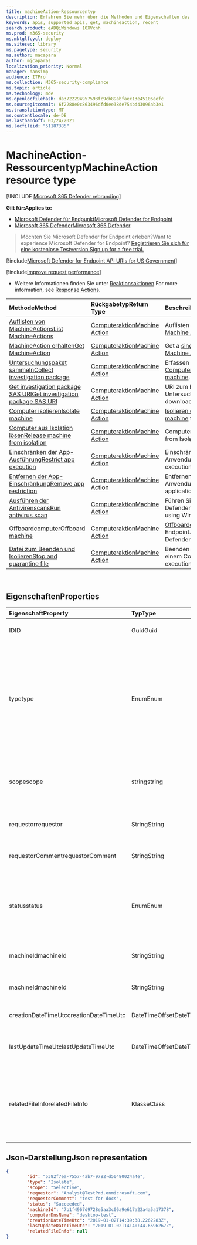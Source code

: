 ```yaml
---
title: machineAction-Ressourcentyp
description: Erfahren Sie mehr über die Methoden und Eigenschaften des MachineAction-Ressourcentyps in Microsoft Defender for Endpoint.
keywords: apis, supported apis, get, machineaction, recent
search.product: eADQiWindows 10XVcnh
ms.prod: m365-security
ms.mktglfcycl: deploy
ms.sitesec: library
ms.pagetype: security
ms.author: macapara
author: mjcaparas
localization_priority: Normal
manager: dansimp
audience: ITPro
ms.collection: M365-security-compliance
ms.topic: article
ms.technology: mde
ms.openlocfilehash: da3722294957593fc9cb89abfaec13e45106eefc
ms.sourcegitcommit: 6f2288e0c863496dfd0ee38de754bd43096ab3e1
ms.translationtype: MT
ms.contentlocale: de-DE
ms.lasthandoff: 03/24/2021
ms.locfileid: "51187385"
---
```

# <a name="machineaction-resource-type"></a><span data-ttu-id="fc90a-104">MachineAction-Ressourcentyp</span><span class="sxs-lookup"><span data-stu-id="fc90a-104">MachineAction resource type</span></span>

[!INCLUDE [Microsoft 365 Defender rebranding](../../includes/microsoft-defender.md)]

<span data-ttu-id="fc90a-105">**Gilt für:**</span><span class="sxs-lookup"><span data-stu-id="fc90a-105">**Applies to:**</span></span>
- [<span data-ttu-id="fc90a-106">Microsoft Defender für Endpunkt</span><span class="sxs-lookup"><span data-stu-id="fc90a-106">Microsoft Defender for Endpoint</span></span>](https://go.microsoft.com/fwlink/p/?linkid=2154037)
- [<span data-ttu-id="fc90a-107">Microsoft 365 Defender</span><span class="sxs-lookup"><span data-stu-id="fc90a-107">Microsoft 365 Defender</span></span>](https://go.microsoft.com/fwlink/?linkid=2118804)

> <span data-ttu-id="fc90a-108">Möchten Sie Microsoft Defender for Endpoint erleben?</span><span class="sxs-lookup"><span data-stu-id="fc90a-108">Want to experience Microsoft Defender for Endpoint?</span></span> [<span data-ttu-id="fc90a-109">Registrieren Sie sich für eine kostenlose Testversion.</span><span class="sxs-lookup"><span data-stu-id="fc90a-109">Sign up for a free trial.</span></span>](https://www.microsoft.com/microsoft-365/windows/microsoft-defender-atp?ocid=docs-wdatp-exposedapis-abovefoldlink) 


[!include[Microsoft Defender for Endpoint API URIs for US Government](../../includes/microsoft-defender-api-usgov.md)]

[!include[Improve request performance](../../includes/improve-request-performance.md)]


- <span data-ttu-id="fc90a-110">Weitere Informationen finden Sie unter [Reaktionsaktionen](respond-machine-alerts.md).</span><span class="sxs-lookup"><span data-stu-id="fc90a-110">For more information, see [Response Actions](respond-machine-alerts.md).</span></span> 

| <span data-ttu-id="fc90a-111">Methode</span><span class="sxs-lookup"><span data-stu-id="fc90a-111">Method</span></span>                                                            | <span data-ttu-id="fc90a-112">Rückgabetyp</span><span class="sxs-lookup"><span data-stu-id="fc90a-112">Return Type</span></span>                        | <span data-ttu-id="fc90a-113">Beschreibung</span><span class="sxs-lookup"><span data-stu-id="fc90a-113">Description</span></span>                                                 |
|:------------------------------------------------------------------|:-----------------------------------|:------------------------------------------------------------|
| [<span data-ttu-id="fc90a-114">Auflisten von MachineActions</span><span class="sxs-lookup"><span data-stu-id="fc90a-114">List MachineActions</span></span>](get-machineactions-collection.md)           | [<span data-ttu-id="fc90a-115">Computeraktion</span><span class="sxs-lookup"><span data-stu-id="fc90a-115">Machine Action</span></span>](machineaction.md) | <span data-ttu-id="fc90a-116">Auflisten von Machine Action-Entitäten. [](machineaction.md)</span><span class="sxs-lookup"><span data-stu-id="fc90a-116">List [Machine Action](machineaction.md) entities.</span></span>           |
| [<span data-ttu-id="fc90a-117">MachineAction erhalten</span><span class="sxs-lookup"><span data-stu-id="fc90a-117">Get MachineAction</span></span>](get-machineaction-object.md)                  | [<span data-ttu-id="fc90a-118">Computeraktion</span><span class="sxs-lookup"><span data-stu-id="fc90a-118">Machine Action</span></span>](machineaction.md) | <span data-ttu-id="fc90a-119">Get a [single Machine Action](machineaction.md) entity.</span><span class="sxs-lookup"><span data-stu-id="fc90a-119">Get a single [Machine Action](machineaction.md) entity.</span></span>     |
| [<span data-ttu-id="fc90a-120">Untersuchungspaket sammeln</span><span class="sxs-lookup"><span data-stu-id="fc90a-120">Collect investigation package</span></span>](collect-investigation-package.md) | [<span data-ttu-id="fc90a-121">Computeraktion</span><span class="sxs-lookup"><span data-stu-id="fc90a-121">Machine Action</span></span>](machineaction.md) | <span data-ttu-id="fc90a-122">Erfassen des Untersuchungspakets von einem [Computer](machine.md).</span><span class="sxs-lookup"><span data-stu-id="fc90a-122">Collect investigation package from a [machine](machine.md).</span></span> |
| [<span data-ttu-id="fc90a-123">Get investigation package SAS URI</span><span class="sxs-lookup"><span data-stu-id="fc90a-123">Get investigation package SAS URI</span></span>](get-package-sas-uri.md)       | [<span data-ttu-id="fc90a-124">Computeraktion</span><span class="sxs-lookup"><span data-stu-id="fc90a-124">Machine Action</span></span>](machineaction.md) | <span data-ttu-id="fc90a-125">URI zum Herunterladen des Untersuchungspakets herunterladen.</span><span class="sxs-lookup"><span data-stu-id="fc90a-125">Get URI for downloading the investigation package.</span></span>          |
| [<span data-ttu-id="fc90a-126">Computer isolieren</span><span class="sxs-lookup"><span data-stu-id="fc90a-126">Isolate machine</span></span>](isolate-machine.md)                             | [<span data-ttu-id="fc90a-127">Computeraktion</span><span class="sxs-lookup"><span data-stu-id="fc90a-127">Machine Action</span></span>](machineaction.md) | <span data-ttu-id="fc90a-128">[Isolieren des](machine.md) Computers vom Netzwerk.</span><span class="sxs-lookup"><span data-stu-id="fc90a-128">Isolate [machine](machine.md) from network.</span></span>                 |
| [<span data-ttu-id="fc90a-129">Computer aus Isolation lösen</span><span class="sxs-lookup"><span data-stu-id="fc90a-129">Release machine from isolation</span></span>](unisolate-machine.md)            | [<span data-ttu-id="fc90a-130">Computeraktion</span><span class="sxs-lookup"><span data-stu-id="fc90a-130">Machine Action</span></span>](machineaction.md) | <span data-ttu-id="fc90a-131">Computer [aus](machine.md) Isolation los.</span><span class="sxs-lookup"><span data-stu-id="fc90a-131">Release [machine](machine.md) from Isolation.</span></span>               |
| [<span data-ttu-id="fc90a-132">Einschränken der App-Ausführung</span><span class="sxs-lookup"><span data-stu-id="fc90a-132">Restrict app execution</span></span>](restrict-code-execution.md)              | [<span data-ttu-id="fc90a-133">Computeraktion</span><span class="sxs-lookup"><span data-stu-id="fc90a-133">Machine Action</span></span>](machineaction.md) | <span data-ttu-id="fc90a-134">Einschränken der Anwendungsausführung.</span><span class="sxs-lookup"><span data-stu-id="fc90a-134">Restrict application execution.</span></span>                             |
| [<span data-ttu-id="fc90a-135">Entfernen der App-Einschränkung</span><span class="sxs-lookup"><span data-stu-id="fc90a-135">Remove app restriction</span></span>](unrestrict-code-execution.md)            | [<span data-ttu-id="fc90a-136">Computeraktion</span><span class="sxs-lookup"><span data-stu-id="fc90a-136">Machine Action</span></span>](machineaction.md) | <span data-ttu-id="fc90a-137">Entfernen der Anwendungsausführungseinschränkung.</span><span class="sxs-lookup"><span data-stu-id="fc90a-137">Remove application execution restriction.</span></span>                   |
| [<span data-ttu-id="fc90a-138">Ausführen der Antivirenscans</span><span class="sxs-lookup"><span data-stu-id="fc90a-138">Run antivirus scan</span></span>](run-av-scan.md)                              | [<span data-ttu-id="fc90a-139">Computeraktion</span><span class="sxs-lookup"><span data-stu-id="fc90a-139">Machine Action</span></span>](machineaction.md) | <span data-ttu-id="fc90a-140">Führen Sie einen AV-Scan mit Windows Defender (falls zutreffend) aus.</span><span class="sxs-lookup"><span data-stu-id="fc90a-140">Run an AV scan using Windows Defender (when applicable).</span></span>    |
| [<span data-ttu-id="fc90a-141">Offboardcomputer</span><span class="sxs-lookup"><span data-stu-id="fc90a-141">Offboard machine</span></span>](offboard-machine-api.md)                       | [<span data-ttu-id="fc90a-142">Computeraktion</span><span class="sxs-lookup"><span data-stu-id="fc90a-142">Machine Action</span></span>](machineaction.md) | <span data-ttu-id="fc90a-143">[Offboardcomputer](machine.md) von Microsoft Defender for Endpoint.</span><span class="sxs-lookup"><span data-stu-id="fc90a-143">Offboard [machine](machine.md) from Microsoft Defender for Endpoint.</span></span> |
| [<span data-ttu-id="fc90a-144">Datei zum Beenden und Isolieren</span><span class="sxs-lookup"><span data-stu-id="fc90a-144">Stop and quarantine file</span></span>](stop-and-quarantine-file.md)           | [<span data-ttu-id="fc90a-145">Computeraktion</span><span class="sxs-lookup"><span data-stu-id="fc90a-145">Machine Action</span></span>](machineaction.md) | <span data-ttu-id="fc90a-146">Beenden Sie die Ausführung einer Datei auf einem Computer, und löschen Sie sie.</span><span class="sxs-lookup"><span data-stu-id="fc90a-146">Stop execution of a file on a machine and delete it.</span></span>        |

<br>

## <a name="properties"></a><span data-ttu-id="fc90a-147">Eigenschaften</span><span class="sxs-lookup"><span data-stu-id="fc90a-147">Properties</span></span>

| <span data-ttu-id="fc90a-148">Eigenschaft</span><span class="sxs-lookup"><span data-stu-id="fc90a-148">Property</span></span>            | <span data-ttu-id="fc90a-149">Typ</span><span class="sxs-lookup"><span data-stu-id="fc90a-149">Type</span></span>           | <span data-ttu-id="fc90a-150">Beschreibung</span><span class="sxs-lookup"><span data-stu-id="fc90a-150">Description</span></span>                                                                                                                                                                                                    |
|:--------------------|:---------------|:---------------------------------------------------------------------------------------------------------------------------------------------------------------------------------------------------------------|
| <span data-ttu-id="fc90a-151">ID</span><span class="sxs-lookup"><span data-stu-id="fc90a-151">ID</span></span>                  | <span data-ttu-id="fc90a-152">Guid</span><span class="sxs-lookup"><span data-stu-id="fc90a-152">Guid</span></span>           | <span data-ttu-id="fc90a-153">Die Identität der [Machine Action-Entität.](machineaction.md)</span><span class="sxs-lookup"><span data-stu-id="fc90a-153">Identity of the [Machine Action](machineaction.md) entity.</span></span>                                                                                                                                                     |
| <span data-ttu-id="fc90a-154">type</span><span class="sxs-lookup"><span data-stu-id="fc90a-154">type</span></span>                | <span data-ttu-id="fc90a-155">Enum</span><span class="sxs-lookup"><span data-stu-id="fc90a-155">Enum</span></span>           | <span data-ttu-id="fc90a-156">Typ der Aktion.</span><span class="sxs-lookup"><span data-stu-id="fc90a-156">Type of the action.</span></span> <span data-ttu-id="fc90a-157">Mögliche Werte sind: "RunAntiVirusScan", "Offboard", "CollectInvestigationPackage", "Isolate", "Unisolate", "StopAndQuarantineFile", "RestrictCodeExecution" und "UnrestrictCodeExecution"</span><span class="sxs-lookup"><span data-stu-id="fc90a-157">Possible values are: "RunAntiVirusScan", "Offboard", "CollectInvestigationPackage", "Isolate", "Unisolate", "StopAndQuarantineFile", "RestrictCodeExecution" and "UnrestrictCodeExecution"</span></span> |
| <span data-ttu-id="fc90a-158">scope</span><span class="sxs-lookup"><span data-stu-id="fc90a-158">scope</span></span>               | <span data-ttu-id="fc90a-159">string</span><span class="sxs-lookup"><span data-stu-id="fc90a-159">string</span></span>         | <span data-ttu-id="fc90a-160">Aktionsbereich.</span><span class="sxs-lookup"><span data-stu-id="fc90a-160">Scope of the action.</span></span> <span data-ttu-id="fc90a-161">"Vollständig" oder "Selektiv" für Isolation, "Schnell" oder "Vollständig" für Die Virenscans.</span><span class="sxs-lookup"><span data-stu-id="fc90a-161">"Full" or "Selective" for Isolation, "Quick" or "Full" for Anti-Virus scan.</span></span>                                                                                                   |
| <span data-ttu-id="fc90a-162">requestor</span><span class="sxs-lookup"><span data-stu-id="fc90a-162">requestor</span></span>           | <span data-ttu-id="fc90a-163">String</span><span class="sxs-lookup"><span data-stu-id="fc90a-163">String</span></span>         | <span data-ttu-id="fc90a-164">Die Identität der Person, die die Aktion ausgeführt hat.</span><span class="sxs-lookup"><span data-stu-id="fc90a-164">Identity of the person that executed the action.</span></span>                                                                                                                                                               |
| <span data-ttu-id="fc90a-165">requestorComment</span><span class="sxs-lookup"><span data-stu-id="fc90a-165">requestorComment</span></span>    | <span data-ttu-id="fc90a-166">String</span><span class="sxs-lookup"><span data-stu-id="fc90a-166">String</span></span>         | <span data-ttu-id="fc90a-167">Kommentar, der beim Ausstellen der Aktion geschrieben wurde.</span><span class="sxs-lookup"><span data-stu-id="fc90a-167">Comment that was written when issuing the action.</span></span>                                                                                                                                                              |
| <span data-ttu-id="fc90a-168">status</span><span class="sxs-lookup"><span data-stu-id="fc90a-168">status</span></span>              | <span data-ttu-id="fc90a-169">Enum</span><span class="sxs-lookup"><span data-stu-id="fc90a-169">Enum</span></span>           | <span data-ttu-id="fc90a-170">Aktueller Status des Befehls.</span><span class="sxs-lookup"><span data-stu-id="fc90a-170">Current status of the command.</span></span> <span data-ttu-id="fc90a-171">Mögliche Werte sind: "Pending", "InProgress", "Succeeded", "Failed", "TimeOut" und "Canceled".</span><span class="sxs-lookup"><span data-stu-id="fc90a-171">Possible values are: "Pending", "InProgress", "Succeeded", "Failed", "TimeOut" and "Canceled".</span></span>                                                                                 |
| <span data-ttu-id="fc90a-172">machineId</span><span class="sxs-lookup"><span data-stu-id="fc90a-172">machineId</span></span>           | <span data-ttu-id="fc90a-173">String</span><span class="sxs-lookup"><span data-stu-id="fc90a-173">String</span></span>         | <span data-ttu-id="fc90a-174">ID des [Computers,](machine.md) auf dem die Aktion ausgeführt wurde.</span><span class="sxs-lookup"><span data-stu-id="fc90a-174">ID of the [machine](machine.md) on which the action was executed.</span></span>                                                                                                                                              |
| <span data-ttu-id="fc90a-175">machineId</span><span class="sxs-lookup"><span data-stu-id="fc90a-175">machineId</span></span>           | <span data-ttu-id="fc90a-176">String</span><span class="sxs-lookup"><span data-stu-id="fc90a-176">String</span></span>         | <span data-ttu-id="fc90a-177">Name des [Computers,](machine.md) auf dem die Aktion ausgeführt wurde.</span><span class="sxs-lookup"><span data-stu-id="fc90a-177">Name of the [machine](machine.md) on which the action was executed.</span></span>                                                                                                                                            |
| <span data-ttu-id="fc90a-178">creationDateTimeUtc</span><span class="sxs-lookup"><span data-stu-id="fc90a-178">creationDateTimeUtc</span></span> | <span data-ttu-id="fc90a-179">DateTimeOffset</span><span class="sxs-lookup"><span data-stu-id="fc90a-179">DateTimeOffset</span></span> | <span data-ttu-id="fc90a-180">Datum und Uhrzeit, zu dem die Aktion erstellt wurde.</span><span class="sxs-lookup"><span data-stu-id="fc90a-180">The date and time when the action was created.</span></span>                                                                                                                                                                 |
| <span data-ttu-id="fc90a-181">lastUpdateTimeUtc</span><span class="sxs-lookup"><span data-stu-id="fc90a-181">lastUpdateTimeUtc</span></span>   | <span data-ttu-id="fc90a-182">DateTimeOffset</span><span class="sxs-lookup"><span data-stu-id="fc90a-182">DateTimeOffset</span></span> | <span data-ttu-id="fc90a-183">Das letzte Datum und die Uhrzeit, zu der der Aktionsstatus aktualisiert wurde.</span><span class="sxs-lookup"><span data-stu-id="fc90a-183">The last date and time when the action status was updated.</span></span>                                                                                                                                                     |
| <span data-ttu-id="fc90a-184">relatedFileInfo</span><span class="sxs-lookup"><span data-stu-id="fc90a-184">relatedFileInfo</span></span>     | <span data-ttu-id="fc90a-185">Klasse</span><span class="sxs-lookup"><span data-stu-id="fc90a-185">Class</span></span>          | <span data-ttu-id="fc90a-186">Enthält zwei Eigenschaften.</span><span class="sxs-lookup"><span data-stu-id="fc90a-186">Contains two Properties.</span></span> <span data-ttu-id="fc90a-187">string ```fileIdentifier``` , Enum ```fileIdentifierType``` mit den möglichen Werten: "Sha1", "Sha256" und "Md5".</span><span class="sxs-lookup"><span data-stu-id="fc90a-187">string ```fileIdentifier```, Enum ```fileIdentifierType``` with the possible values: "Sha1", "Sha256" and "Md5".</span></span>                                                                         |


## <a name="json-representation"></a><span data-ttu-id="fc90a-188">Json-Darstellung</span><span class="sxs-lookup"><span data-stu-id="fc90a-188">Json representation</span></span>

```json
{
        "id": "5382f7ea-7557-4ab7-9782-d50480024a4e",
        "type": "Isolate",
        "scope": "Selective",
        "requestor": "Analyst@TestPrd.onmicrosoft.com",
        "requestorComment": "test for docs",
        "status": "Succeeded",
        "machineId": "7b1f4967d9728e5aa3c06a9e617a22a4a5a17378",
        "computerDnsName": "desktop-test",
        "creationDateTimeUtc": "2019-01-02T14:39:38.2262283Z",
        "lastUpdateDateTimeUtc": "2019-01-02T14:40:44.6596267Z",
        "relatedFileInfo": null
}
```
